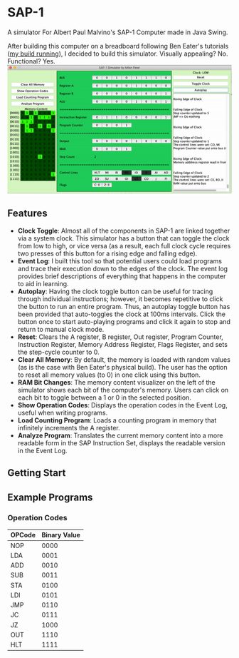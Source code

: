 # SAP-1
A simulator For Albert Paul Malvino's SAP-1 Computer made in Java Swing.

After building this computer on a breadboard following Ben Eater's tutorials ([my build running](https://github.com/milen-patel/BreadboardCPU)), I decided to build this simulator. Visually appealing? No. Functional? Yes.
![](demo.gif)

## Features
- **Clock Toggle**: Almost all of the components in SAP-1 are linked together via a system clock. This simulator has a button that can toggle the clock from low to high, or vice versa (as a result, each full clock cycle requires two presses of this button for a rising edge and falling edge).  
- **Event Log**: I built this tool so that potential users could load programs and trace their execution down to the edges of the clock. The event log provides brief descriptions of everything that happens in the computer to aid in learning.  
- **Autoplay**: Having the clock toggle button can be useful for tracing through individual instructions; however, it becomes repetitive to click the button to run an entire program. Thus, an autoplay toggle button has been provided that auto-toggles the clock at 100ms intervals. Click the button once to start auto-playing programs and click it again to stop and return to manual clock mode.  
- **Reset**: Clears the A register, B register, Out register, Program Counter, Instruction Register,	Memory Address Register, Flags Register, and sets the step-cycle counter to 0.  
- **Clear All Memory**: By default, the memory is loaded with random values (as is the case with Ben Eater's physical build). The user has the option to reset all memory values (to 0) in one click using this button.  
- **RAM Bit Changes**: The memory content visualizer on the left of the simulator shows each bit of the computer's memory. Users can click on each bit to toggle between a 1 or 0 in the selected position.  
- **Show Operation Codes**: Displays the operation codes in the Event Log, useful when writing programs.  
- **Load Counting Program**: Loads a counting program in memory that infinitely increments the A register.  
- **Analyze Program**: Translates the current memory content into a more readable form in the SAP Instruction Set, displays the readable version in the Event Log.  

## Getting Start
## Example Programs

### Operation Codes
| OPCode      |  Binary Value |
| ----------- | -----------   |
| NOP      	  | 0000          |
| LDA      	  | 0001          |
| ADD      	  | 0010          |
| SUB      	  | 0011          |
| STA      	  | 0100          |
| LDI      	  | 0101          |
| JMP      	  | 0110          |
| JC      	  | 0111          |
| JZ      	  | 1000          |
| OUT      	  | 1110          |
| HLT      	  | 1111          |

